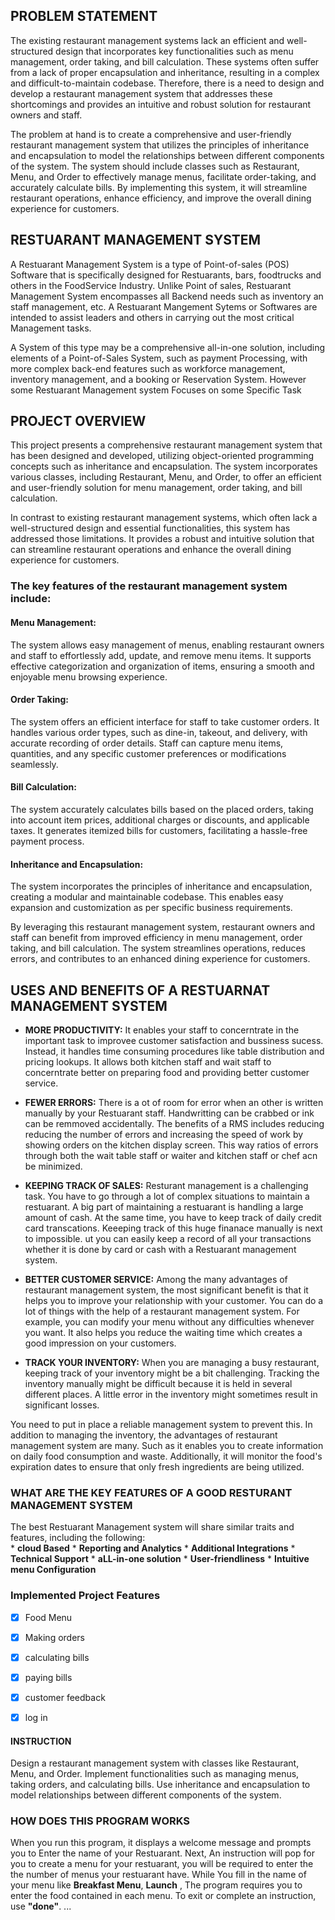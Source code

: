 ## PROBLEM STATEMENT
The existing restaurant management systems lack an efficient and well-structured design that incorporates key functionalities such as menu management, order taking, and bill calculation. These systems often suffer from a lack of proper encapsulation and inheritance, resulting in a complex and difficult-to-maintain codebase. Therefore, there is a need to design and develop a restaurant management system that addresses these shortcomings and provides an intuitive and robust solution for restaurant owners and staff.

The problem at hand is to create a comprehensive and user-friendly restaurant management system that utilizes the principles of inheritance and encapsulation to model the relationships between different components of the system. The system should include classes such as Restaurant, Menu, and Order to effectively manage menus, facilitate order-taking, and accurately calculate bills. By implementing this system, it will streamline restaurant operations, enhance efficiency, and improve the overall dining experience for customers.


## RESTUARANT MANAGEMENT SYSTEM 

A Restuarant Management System is a type of Point-of-sales (POS) Software that is specifically designed for Restuarants, bars, foodtrucks and others in the FoodService Industry. Unlike Point of sales, Restuarant Management System encompasses all Backend needs such as inventory an staff management, etc. A Restuarant Mangement Sytems or Softwares are intended to assist leaders and others in carrying out the most critical Management tasks.

A System of this type may be a comprehensive all-in-one solution, including elements of a Point-of-Sales System, such as payment Processing, with more complex back-end features such as workforce management, inventory management, and a booking or Reservation System. 
However some Restuarant Management system Focuses on some Specific Task 

## PROJECT OVERVIEW
This project presents a comprehensive restaurant management system that has been designed and developed, utilizing object-oriented programming concepts such as inheritance and encapsulation. The system incorporates various classes, including Restaurant, Menu, and Order, to offer an efficient and user-friendly solution for menu management, order taking, and bill calculation.

In contrast to existing restaurant management systems, which often lack a well-structured design and essential functionalities, this system has addressed those limitations. It provides a robust and intuitive solution that can streamline restaurant operations and enhance the overall dining experience for customers.

 ### The key features of the restaurant management system include:

#### Menu Management:
The system allows easy management of menus, enabling restaurant owners and staff to effortlessly add, update, and remove menu items. It supports effective categorization and organization of items, ensuring a smooth and enjoyable menu browsing experience.

#### Order Taking: 
The system offers an efficient interface for staff to take customer orders. It handles various order types, such as dine-in, takeout, and delivery, with accurate recording of order details. Staff can capture menu items, quantities, and any specific customer preferences or modifications seamlessly.

#### Bill Calculation: 
The system accurately calculates bills based on the placed orders, taking into account item prices, additional charges or discounts, and applicable taxes. It generates itemized bills for customers, facilitating a hassle-free payment process.

#### Inheritance and Encapsulation:
 The system incorporates the principles of inheritance and encapsulation, creating a modular and maintainable codebase. This enables easy expansion and customization as per specific business requirements.

By leveraging this restaurant management system, restaurant owners and staff can benefit from improved efficiency in menu management, order taking, and bill calculation. The system streamlines operations, reduces errors, and contributes to an enhanced dining experience for customers.


## USES AND BENEFITS OF A RESTUARNAT MANAGEMENT SYSTEM

* __MORE PRODUCTIVITY:__
It enables your staff to concerntrate in the important task to improvee customer satisfaction and bussiness sucess. Instead, it handles time consuming procedures like table distribution and pricing lookups. It allows both kitchen staff and wait staff to concerntrate better on preparing food and providing better customer service.


* __FEWER ERRORS:__
There is a ot of room for error when an other is written manually by your Restuarant staff. Handwritting can be crabbed or ink can be remmoved accidentally. The benefits of a RMS includes reducing reducing the number of errors and increasing the speed of work by showing orders on the kitchen display screen. This way ratios of errors through both the wait table staff or waiter and kitchen staff or chef acn be minimized.


* __KEEPING TRACK OF SALES:__
Resturant management is a challenging task. You have to go through a lot of complex situations to maintain a restuarant. A big part of maintaining a restuarant is handling a large amount of cash. At the same time, you have to keep track of daily credit card transcations. Keeeping track of this huge finanace manually is next to impossible. ut you can easily keep a record of all your transactions whether it is done by card or cash with a Restuarant management system.


* __BETTER CUSTOMER SERVICE:__
Among the many advantages of restaurant management system, the most significant benefit is that it helps you to improve your relationship with your customer. You can do a lot of things with the help of a restaurant management system. For example, you can modify your menu without any difficulties whenever you want. It also helps you reduce the waiting time which creates a good impression on your customers.

* __TRACK YOUR INVENTORY:__
When you are managing a busy restaurant, keeping track of your inventory might be a bit challenging. Tracking the inventory manually might be difficult because it is held in several different places. A little error in the inventory might sometimes result in significant losses. 

You need to put in place a reliable management system to prevent this. In addition to managing the inventory, the advantages of restaurant management system are many. Such as it enables you to create information on daily food consumption and waste. Additionally, it will monitor the food's expiration dates to ensure that only fresh ingredients are being utilized.


### WHAT ARE THE KEY FEATURES OF A GOOD RESTURANT MANAGEMENT SYSTEM
The best Restuarant Management system will share similar traits and features, including the following:	
    * __cloud Based__
    * __Reporting and Analytics__
    * __Additional Integrations__
    * __Technical Support__
    * __aLL-in-one solution__
    * __User-friendliness__
    * __Intuitive menu Configuration__



### Implemented Project Features
  - [x] Food Menu 
  - [x] Making orders
  - [x] calculating bills
  - [x] paying bills
  - [x] customer feedback
  - [x] log in 



#### INSTRUCTION #
Design a restaurant management system with classes like Restaurant, Menu, and Order.
Implement functionalities such as managing menus, taking orders, and calculating bills.
Use inheritance and encapsulation to model relationships between different components of the system.



### HOW DOES THIS PROGRAM WORKS ##
When you run this program, it displays a welcome message and prompts you to Enter the name of your Restuarant. Next, An instruction will pop for you to create a menu for your restuarant, you will be required to enter the the number of menus your restuarant have. While You fill in the name of your menu like __Breakfast Menu__, __Launch__ , The program requires you to enter the food contained in each menu. To exit or complete an instruction, use __"done"__. ...


